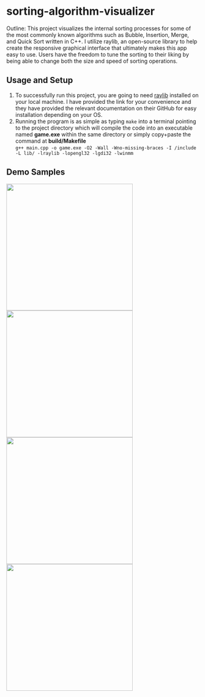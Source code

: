 # sorting-algorithm-visualizer

Outline: This project visualizes the internal sorting processes for some of the most commonly known algorithms such as Bubble, Insertion, Merge, and Quick Sort written in C++. I utilize raylib, an open-source library to help create the responsive graphical interface that ultimately makes this app easy to use. Users have the freedom to tune the sorting to their liking by being able to change both the size and speed of sorting operations.

## Usage and Setup
1) To successfully run this project, you are going to need [raylib](https://github.com/raysan5/raylib) installed on your local machine. I have provided the link for your convenience and they have provided the relevant documentation on their GitHub for easy installation depending on your OS.
2) Running the program is as simple as typing ```make``` into a terminal pointing to the project directory which will compile the code into an executable named **game.exe** within the same directory or simply copy+paste the command at **build/Makefile** <br />
```g++ main.cpp -o game.exe -O2 -Wall -Wno-missing-braces -I /include -L lib/ -lraylib -lopengl32 -lgdi32 -lwinmm```

## Demo Samples
<img src="samples/merge.gif" width="330" height="330"/> <img src="samples/quick.gif" width="330" height="330"/> <img src="samples/insertion.gif" width="330" height="330"/> <img src="samples/bubble.gif" width="330" height="330"/>  